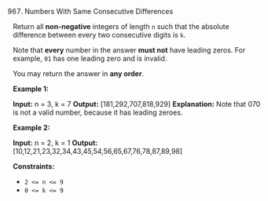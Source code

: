 
967.  Numbers With Same Consecutive Differences



Return all  **non-negative**  integers of length  `n`  such that the absolute difference between every two consecutive digits is  `k`.

Note that  **every**  number in the answer  **must not**  have leading zeros. For example,  `01`  has one leading zero and is invalid.

You may return the answer in  **any order**.

**Example 1:**

**Input:** n = 3, k = 7
**Output:** [181,292,707,818,929]
**Explanation:** Note that 070 is not a valid number, because it has leading zeroes.

**Example 2:**

**Input:** n = 2, k = 1
**Output:** [10,12,21,23,32,34,43,45,54,56,65,67,76,78,87,89,98]

**Constraints:**

-   `2 <= n <= 9`
-   `0 <= k <= 9`